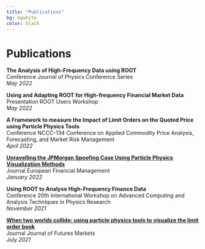 ```yaml
---
title: "Publications"
bg: bgwhite
color: black
---
```


# Publications


<b>The Analysis of High-Frequency Data using ROOT</b>
<br>
<span class="label conference">Conference</span> Journal of Physics Conference Series
<br>
<i>May 2022</i>

<b>Using and Adapting ROOT for High-frequency Financial Market Data</b>
<br>
<span class="label presentation">Presentation</span> ROOT Users Workshop
<br>
<i>May 2022</i>

<b>A Framework to measure the Impact of Limit Orders on the Quoted Price using Particle Physics Tools</b>
<br>
<span class="label conference">Conference</span> NCCC-134 Conference on Applied Commodity Price Analysis, Forecasting, and Market Risk Management
<br>
<i>April 2022</i>

<b><a href="https://doi.org/10.1111/eufm.12353" target="_blank">Unravelling the JPMorgan Spoofing Case Using Particle Physics Visualization Methods</a></b>
<br>
<span class="label journal">Journal</span> European Financial Management
<br>
<i>January 2022</i>

<b>Using ROOT to Analyse High-Frequency Finance Data</b>
<br>
<span class="label conference">Conference</span> 20th International Workshop on Advanced Computing and Analysis Techniques in Physics Research
<br>
<i>November 2021</i>

<b><a href="https://doi.org/10.1002/fut.22251" target="_blank">When two worlds collide: using particle physics tools to visualize the limit order book</a></b>
<br>
<span class="label journal">Journal</span> Journal of Futures Markets
<br>
<i>July 2021</i>
